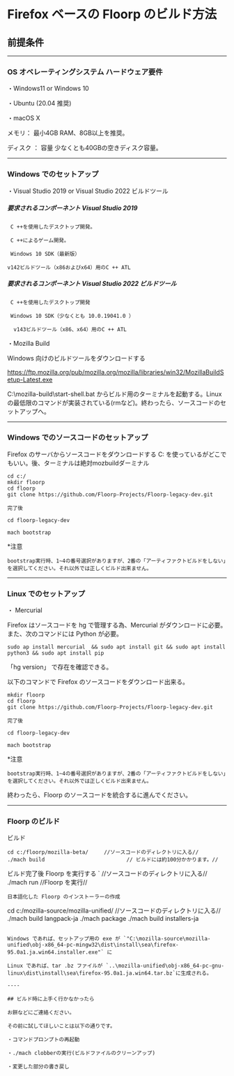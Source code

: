 # Firefox ベースの Floorp のビルド方法

## 前提条件
----

### OS オペレーティングシステム ハードウェア要件

・Windows11 or Windows 10

・Ubuntu (20.04 推奨)

・macOS X


メモリ： 最小4GB RAM、8GB以上を推奨。

ディスク ： 容量 少なくとも40GBの空きディスク容量。

----
### Windows でのセットアップ

・Visual Studio 2019 or Visual Studio 2022 ビルドツール
##### 要求されるコンポーネント Visual Studio 2019
 ` C ++を使用したデスクトップ開発。`

 ` C ++によるゲーム開発。`
 
` Windows 10 SDK（最新版）`

`v142ビルドツール（x86およびx64）用のC ++ ATL`

##### 要求されるコンポーネント Visual Studio 2022 ビルドツール

` C ++を使用したデスクトップ開発`

 ` Windows 10 SDK（少なくとも 10.0.19041.0 ）`
 
`  v143ビルドツール（x86、x64）用のC ++ ATL`


・Mozilla Build

Windows 向けのビルドツールをダウンロードする

https://ftp.mozilla.org/pub/mozilla.org/mozilla/libraries/win32/MozillaBuildSetup-Latest.exe

C:\mozilla-build\start-shell.bat からビルド用のターミナルを起動する。Linuxの最低限のコマンドが実装されている(rmなど)。終わったら、ソースコードのセットアップへ。

-------
### Windows でのソースコードのセットアップ

Firefox のサーバからソースコードをダウンロードする C: を使っているがどこでもいい。後、ターミナルは絶対mozbuildダーミナル

``` 
cd c:/
mkdir floorp
cd floorp
git clone https://github.com/Floorp-Projects/Floorp-legacy-dev.git

完了後

cd floorp-legacy-dev

mach bootstrap
```
*注意

`bootstrap実行時、1~4の番号選択がありますが、2番の「アーティファクトビルドをしない」を選択してください。それ以外では正しくビルド出来ません。`

------
### Linux でのセットアップ

・ Mercurial

Firefox はソースコードを hg で管理する為、Mercurial がダウンロードに必要。また、次のコマンドには Python が必要。

```
sudo ap install mercurial  && sudo apt install git && sudo apt install python3 && sudo apt install pip
```
 「hg version」 で存在を確認できる。

以下のコマンドで  Firefox のソースコードをダウンロード出来る。

```
mkdir floorp
cd floorp
git clone https://github.com/Floorp-Projects/Floorp-legacy-dev.git

完了後

cd floorp-legacy-dev

mach bootstrap

```
*注意

`bootstrap実行時、1~4の番号選択がありますが、2番の「アーティファクトビルドをしない」を選択してください。それ以外では正しくビルド出来ません。`

終わったら、Floorp のソースコードを統合するに進んでください。

----

### Floorp のビルド

ビルド
```
cd c:/floorp/mozilla-beta/     //ソースコードのディレクトリに入る//
./mach build   　　　　　　　　　　　　　　// ビルドには約100分かかります。//
```
ビルド完了後 Floorp を実行する
`
//ソースコードのディレクトリに入る//
./mach run                                //Floorp を実行//
```
日本語化した Floorp のインストーラーの作成
```
cd c:/mozilla-source/mozilla-unified/     //ソースコードのディレクトリに入る//
./mach build langpack-ja
./mach package
./mach build installers-ja
```

Windows であれば、セットアップ用の exe が `"C:\mozilla-source\mozilla-unified\obj-x86_64-pc-mingw32\dist\install\sea\firefox-95.0a1.ja.win64.installer.exe"` に

Linux であれば、tar .bz ファイルが `..\mozilla-unified\obj-x86_64-pc-gnu-linux\dist\install\sea\firefox-95.0a1.ja.win64.tar.bz`に生成される。

----

## ビルド時に上手く行かなかったら

お餅などにご連絡ください。

その前に試してほしいことは以下の通りです。

・コマンドプロンプトの再起動

・./mach clobberの実行(ビルドファイルのクリーンアップ)

・変更した部分の書き戻し
